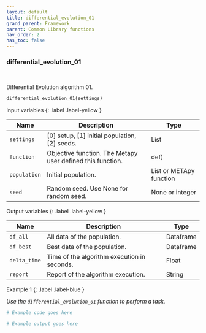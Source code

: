 ```yaml
---
layout: default
title: differential_evolution_01
grand_parent: Framework
parent: Common Library functions
nav_order: 2
has_toc: false
---
```


<h3>differential_evolution_01</h3>

<br>

<p align = "justify">
    Differential Evolution algorithm 01.
</p>

```python
differential_evolution_01(settings)
```

Input variables
{: .label .label-yellow }

<table style = "width:100%">
    <thead>
      <tr>
        <th>Name</th>
        <th>Description</th>
        <th>Type</th>
      </tr>
    </thead>
    <tr>
        <td><code>settings</code></td>
        <td>[0] setup, [1] initial population, [2] seeds.</td>
        <td>List</td>
    </tr>
    <tr>
        <td><code>function</code></td>
        <td>Objective function. The Metapy user defined this function.</td>
        <td>def)</td>
    </tr>
    <tr>
        <td><code>population</code></td>
        <td>Initial population.</td>
        <td>List or METApy function</td>
    </tr>
    <tr>
        <td><code>seed</code></td>
        <td>Random seed. Use None for random seed.</td>
        <td>None or integer</td>
    </tr>
</table>

Output variables
{: .label .label-yellow }

<table style = "width:100%">
    <thead>
      <tr>
        <th>Name</th>
        <th>Description</th>
        <th>Type</th>
      </tr>
    </thead>
    <tr>
        <td><code>df_all</code></td>
        <td>All data of the population.</td>
        <td>Dataframe</td>
    </tr>
    <tr>
        <td><code>df_best</code></td>
        <td>Best data of the population.</td>
        <td>Dataframe</td>
    </tr>
    <tr>
        <td><code>delta_time</code></td>
        <td>Time of the algorithm execution in seconds.</td>
        <td>Float</td>
    </tr>
    <tr>
        <td><code>report</code></td>
        <td>Report of the algorithm execution.</td>
        <td>String</td>
    </tr>
</table>

Example 1
{: .label .label-blue }

<p align = "justify">
    <i>
        Use the <code>differential_evolution_01</code> function to perform a task.
    </i>
</p>

```python
# Example code goes here
```

```bash
# Example output goes here
```

